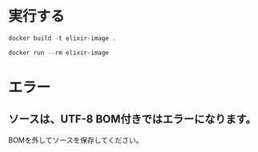 ﻿
# 実行する
```powershell
docker build -t elixir-image .

docker run --rm elixir-image 
```
# エラー
## ソースは、UTF-8 BOM付きではエラーになります。
BOMを外してソースを保存してください。

